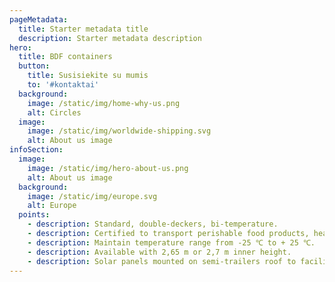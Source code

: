 ```yaml
---
pageMetadata:
  title: Starter metadata title
  description: Starter metadata description
hero:
  title: BDF containers
  button:
    title: Susisiekite su mumis
    to: '#kontaktai'
  background:
    image: /static/img/home-why-us.png
    alt: Circles
  image:
    image: /static/img/worldwide-shipping.svg
    alt: About us image
infoSection:
  image:
    image: /static/img/hero-about-us.png
    alt: About us image
  background:
    image: /static/img/europe.svg
    alt: Europe
  points:
    - description: Standard, double-deckers, bi-temperature.
    - description: Certified to transport perishable food products, healthcare products, high value goods.
    - description: Maintain temperature range from -25 ℃ to + 25 ℃.
    - description: Available with 2,65 m or 2,7 m inner height.
    - description: Solar panels mounted on semi-trailers roof to facilitate power supply for GPS and temperature units.
---
```

